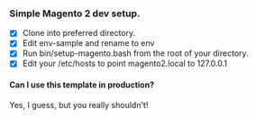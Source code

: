 ### Simple Magento 2 dev setup.

- [x] Clone into preferred directory.
- [x] Edit env-sample and rename to env
- [x] Run bin/setup-magento.bash from the root of your directory.
- [x] Edit your /etc/hosts to point magento2.local to 127.0.0.1

#### Can I use this template in production?

Yes, I guess, but you really shouldn't!